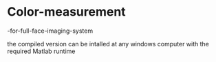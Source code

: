 # Color-measurement
-for-full-face-imaging-system

the compiled version can be intalled at any windows computer with the required Matlab runtime
